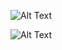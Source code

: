 ![Alt Text](https://media.giphy.com/media/TIejJSkHLZh4s/giphy.gif)

![Alt Text](https://media.giphy.com/media/E7iIfUlWHBmh2/giphy.gif)


<!--
**andrade-daniel/andrade-daniel** is a ✨ _special_ ✨ repository because its `README.md` (this file) appears on your GitHub profile.

Here are some ideas to get you started:

- 🔭 I’m currently working on ...
- 🌱 I’m currently learning ...
- 👯 I’m looking to collaborate on ...
- 🤔 I’m looking for help with ...
- 💬 Ask me about ...
- 📫 How to reach me: ...
- 😄 Pronouns: ...
- ⚡ Fun fact: ...
-->
